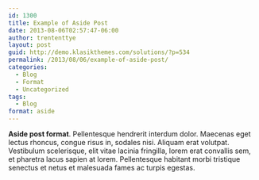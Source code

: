 ```yaml
---
id: 1300
title: Example of Aside Post
date: 2013-08-06T02:57:47-06:00
author: trententtye
layout: post
guid: http://demo.klasikthemes.com/solutions/?p=534
permalink: /2013/08/06/example-of-aside-post/
categories:
  - Blog
  - Format
  - Uncategorized
tags:
  - Blog
format: aside
---
```

**Aside post format**. Pellentesque hendrerit interdum dolor. Maecenas eget lectus rhoncus, congue risus in, sodales nisi. Aliquam erat volutpat. Vestibulum scelerisque, elit vitae lacinia fringilla, lorem erat convallis sem, et pharetra lacus sapien at lorem. Pellentesque habitant morbi tristique senectus et netus et malesuada fames ac turpis egestas.

<!-- AddThis Advanced Settings generic via filter on the_content -->

<!-- AddThis Share Buttons generic via filter on the_content -->
